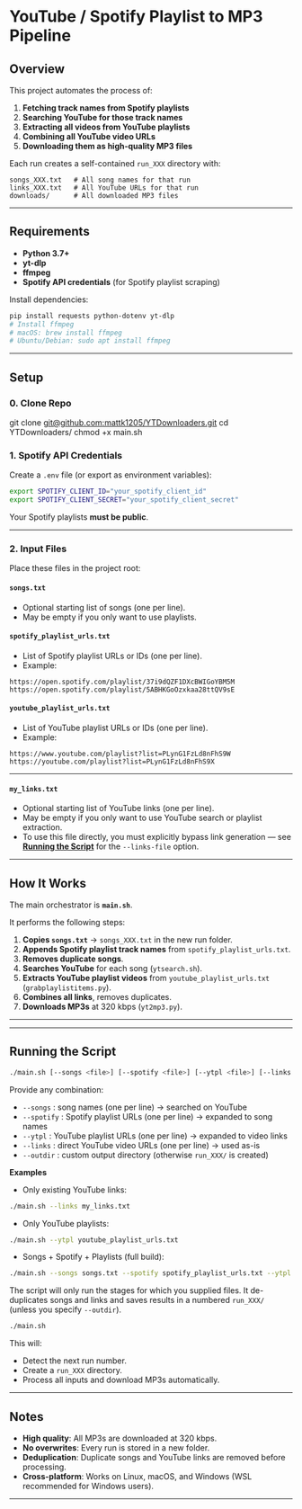 # **YouTube / Spotify Playlist to MP3 Pipeline**

## **Overview**

This project automates the process of:

1. **Fetching track names from Spotify playlists**
2. **Searching YouTube for those track names**
3. **Extracting all videos from YouTube playlists**
4. **Combining all YouTube video URLs**
5. **Downloading them as high-quality MP3 files**

Each run creates a self-contained `run_XXX` directory with:

```
songs_XXX.txt   # All song names for that run
links_XXX.txt   # All YouTube URLs for that run
downloads/      # All downloaded MP3 files
```

---

## **Requirements**

* **Python 3.7+**
* **yt-dlp**
* **ffmpeg**
* **Spotify API credentials** (for Spotify playlist scraping)

Install dependencies:

```bash
pip install requests python-dotenv yt-dlp
# Install ffmpeg
# macOS: brew install ffmpeg
# Ubuntu/Debian: sudo apt install ffmpeg

```

---

## **Setup**

### **0. Clone Repo**

git clone [git@github.com:mattk1205/YTDownloaders.git](https://github.com/mattk1205/YTDownloaders.git)
cd YTDownloaders/
chmod +x main.sh

### **1. Spotify API Credentials**

Create a `.env` file (or export as environment variables):

```bash
export SPOTIFY_CLIENT_ID="your_spotify_client_id"
export SPOTIFY_CLIENT_SECRET="your_spotify_client_secret"
```

Your Spotify playlists **must be public**.

---

### **2. Input Files**

Place these files in the project root:

#### **`songs.txt`**

* Optional starting list of songs (one per line).
* May be empty if you only want to use playlists.

#### **`spotify_playlist_urls.txt`**

* List of Spotify playlist URLs or IDs (one per line).
* Example:

```
https://open.spotify.com/playlist/37i9dQZF1DXcBWIGoYBM5M
https://open.spotify.com/playlist/5ABHKGoOzxkaa28ttQV9sE
```

#### **`youtube_playlist_urls.txt`**

* List of YouTube playlist URLs or IDs (one per line).
* Example:

```
https://www.youtube.com/playlist?list=PLynG1FzLd8nFhS9W
https://youtube.com/playlist?list=PLynG1FzLd8nFhS9X
```

---

#### **`my_links.txt`**

* Optional starting list of YouTube links (one per line).
* May be empty if you only want to use YouTube search or playlist extraction.
* To use this file directly, you must explicitly bypass link generation — see [**Running the Script**](#running-the-script) for the `--links-file` option.

---

## **How It Works**

The main orchestrator is **`main.sh`**.

It performs the following steps:

1. **Copies `songs.txt`** → `songs_XXX.txt` in the new run folder.
2. **Appends Spotify playlist track names** from `spotify_playlist_urls.txt`.
3. **Removes duplicate songs**.
4. **Searches YouTube** for each song (`ytsearch.sh`).
5. **Extracts YouTube playlist videos** from `youtube_playlist_urls.txt` (`grabplaylistitems.py`).
6. **Combines all links**, removes duplicates.
7. **Downloads MP3s** at 320 kbps (`yt2mp3.py`).

---

---

## Running the Script

```bash
./main.sh [--songs <file>] [--spotify <file>] [--ytpl <file>] [--links <file>] [--outdir <dir>]
````

Provide any combination:

* `--songs`   : song names (one per line) → searched on YouTube
* `--spotify` : Spotify playlist URLs (one per line) → expanded to song names
* `--ytpl`    : YouTube playlist URLs (one per line) → expanded to video links
* `--links`   : direct YouTube video URLs (one per line) → used as-is
* `--outdir`  : custom output directory (otherwise `run_XXX/` is created)

**Examples**

* Only existing YouTube links:

```bash
./main.sh --links my_links.txt
```

* Only YouTube playlists:

```bash
./main.sh --ytpl youtube_playlist_urls.txt
```

* Songs + Spotify + Playlists (full build):

```bash
./main.sh --songs songs.txt --spotify spotify_playlist_urls.txt --ytpl youtube_playlist_urls.txt
```

The script will only run the stages for which you supplied files. It de-duplicates songs and links and saves results in a numbered `run_XXX/` (unless you specify `--outdir`).

```bash
./main.sh
```

This will:

* Detect the next run number.
* Create a `run_XXX` directory.
* Process all inputs and download MP3s automatically.

---

## **Notes**

* **High quality**: All MP3s are downloaded at 320 kbps.
* **No overwrites**: Every run is stored in a new folder.
* **Deduplication**: Duplicate songs and YouTube links are removed before processing.
* **Cross-platform**: Works on Linux, macOS, and Windows (WSL recommended for Windows users).

---